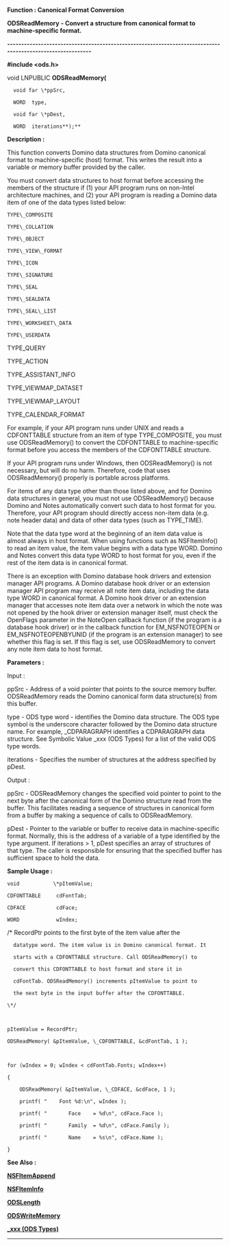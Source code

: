




<!--
 /\* Font Definitions \*/
 @font-face
 {font-family:Courier;
 panose-1:2 7 4 9 2 2 5 2 4 4;}
@font-face
 {font-family:"Tms Rmn";
 panose-1:2 2 6 3 4 5 5 2 3 4;}
@font-face
 {font-family:Helv;
 panose-1:2 11 6 4 2 2 2 3 2 4;}
@font-face
 {font-family:"Cambria Math";
 panose-1:2 4 5 3 5 4 6 3 2 4;}
 /\* Style Definitions \*/
 p.MsoNormal, li.MsoNormal, div.MsoNormal
 {margin-top:0cm;
 margin-right:0cm;
 margin-bottom:8.0pt;
 margin-left:0cm;
 line-height:107%;
 font-size:11.0pt;
 font-family:"Calibri",sans-serif;}
.MsoChpDefault
 {font-size:11.0pt;}
.MsoPapDefault
 {margin-bottom:8.0pt;
 line-height:107%;}
 /\* Page Definitions \*/
 @page WordSection1
 {size:612.0pt 792.0pt;
 margin:72.0pt 72.0pt 72.0pt 72.0pt;}
div.WordSection1
 {page:WordSection1;}
-->




 


**Function : Canonical Format
Conversion**



**ODSReadMemory** **- Convert a
structure from canonical format to machine-specific format.**


**----------------------------------------------------------------------------------------------------------**



**#include <ods.h>**



void
LNPUBLIC **ODSReadMemory(**  

      void far \*ppSrc,  

      WORD  type,  

      void far \*pDest,  

      WORD  iterations**);**



**Description :**



This
function converts Domino data structures from Domino canonical format to
machine-specific (host) format. This writes the result into a variable or
memory buffer provided by the caller.  

  

You must convert data structures to host format before accessing the members of
the structure if (1) your API program runs on non-Intel architecture machines,
and (2) your API program is reading a Domino data item of one of the data types
listed below:  

  

    TYPE\_COMPOSITE  

    TYPE\_COLLATION  

    TYPE\_OBJECT  

    TYPE\_VIEW\_FORMAT  

    TYPE\_ICON  

    TYPE\_SIGNATURE  

    TYPE\_SEAL  

    TYPE\_SEALDATA  

    TYPE\_SEAL\_LIST  

    TYPE\_WORKSHEET\_DATA  

    TYPE\_USERDATA


   
TYPE\_QUERY


   
TYPE\_ACTION


   
TYPE\_ASSISTANT\_INFO


   
TYPE\_VIEWMAP\_DATASET


   
TYPE\_VIEWMAP\_LAYOUT


   
TYPE\_CALENDAR\_FORMAT  

  

For example, if your API program runs under UNIX and reads a CDFONTTABLE
structure from an item of type TYPE\_COMPOSITE, you must use ODSReadMemory() to
convert the CDFONTTABLE to machine-specific format before you access the members
of the CDFONTTABLE structure.  

  

If your API program runs under Windows, then ODSReadMemory() is not necessary,
but will do no harm. Therefore, code that uses ODSReadMemory() properly is
portable across platforms.  

  

For items of any data type other than those listed above, and for Domino data
structures in general, you must not use ODSReadMemory() because Domino and
Notes automatically convert such data to host format for you. Therefore, your
API program should directly access non-item data (e.g. note header data) and
data of other data types (such as TYPE\_TIME).  

  

Note that the data type word at the beginning of an item data value is almost
always in host format. When using functions such as NSFItemInfo() to read an
item value, the item value begins with a data type WORD. Domino and Notes
convert this data type WORD to host format for you, even if the rest of the
item data is in canonical format.  


 


There is an
exception with Domino database hook drivers and extension manager API
programs.  A Domino database hook driver or an extension manager API program
may receive all note item data, including the data type WORD in canonical
format.  A Domino hook driver or an extension manager that accesses note item
data over a network in which the note was not opened by the hook driver or
extension manager itself, must check the OpenFlags parameter in the NoteOpen
callback function (if the program is a database hook driver) or in the callback
function for EM\_NSFNOTEOPEN or EM\_NSFNOTEOPENBYUNID (if the program is an extension
manager) to see whether this flag is set. If this flag is set, use
ODSReadMemory to convert any note item data to host format.


 


 


**Parameters :**



Input :  

ppSrc  -  Address of a void pointer that points to the source memory buffer. 
ODSReadMemory reads the Domino canonical form data structure(s) from this
buffer.  

  

type  -  ODS type word - identifies the Domino data structure.  The ODS type
symbol is the underscore character followed by the Domino data structure name.
For example,  \_CDPARAGRAPH identifies a CDPARAGRAPH data structure.  See
Symbolic Value \_xxx (ODS Types) for a list of the valid ODS type words.  

  

iterations  -  Specifies the number of structures at the address specified by
pDest.  

  




Output :  

ppSrc  -  ODSReadMemory changes the specified void pointer to point to the next
byte after the canonical form of the Domino structure read from the buffer. 
This facilitates reading a sequence of structures in canonical form from a
buffer by making a sequence of calls to ODSReadMemory.  

  

pDest  -  Pointer to the variable or buffer to receive data in machine-specific
format.  Normally, this is the address of a variable of a type identified by
the type argument.  If iterations > 1, pDest specifies an array of
structures of that type.  The caller is responsible for ensuring that the
specified buffer has sufficient space to hold the data.  

  




 **Sample Usage :**


  

    void           \*pItemValue;  

    CDFONTTABLE     cdFontTab;  

    CDFACE          cdFace;  

    WORD            wIndex;  

  

   /\* RecordPtr points to the first byte of the item value after the  

      datatype word. The item value is in Domino canonical format. It  

      starts with a CDFONTTABLE structure. Call ODSReadMemory() to  

      convert this CDFONTTABLE to host format and store it in  

      cdFontTab. ODSReadMemory() increments pItemValue to point to  

      the next byte in the input buffer after the CDFONTTABLE.  

    \*/  

  

    pItemValue = RecordPtr;  

    ODSReadMemory( &pItemValue, \_CDFONTTABLE, &cdFontTab, 1 );  

  

    for (wIndex = 0; wIndex < cdFontTab.Fonts; wIndex++)  

    {  

        ODSReadMemory( &pItemValue, \_CDFACE, &cdFace, 1 );  

        printf( "    Font %d:\n", wIndex );  

        printf( "       Face    = %d\n", cdFace.Face );  

        printf( "       Family  = %d\n", cdFace.Family );  

        printf( "       Name    = %s\n", cdFace.Name );  

    }


 **See Also :**


**[NSFItemAppend](NSFItemAppend.md)**


**[NSFItemInfo](NSFItemInfo.md)**


**[ODSLength](ODSLength.md)**


**[ODSWriteMemory](ODSWriteMemory.md)**


**[\_xxx (ODS Types)](notes:///8525872100478C66/61FD4E9848264AD28525620B006BA8BD/B6624318DA38E8A885255F18007069DE)**



----------------------------------------------------------------------------------------------------------


 





